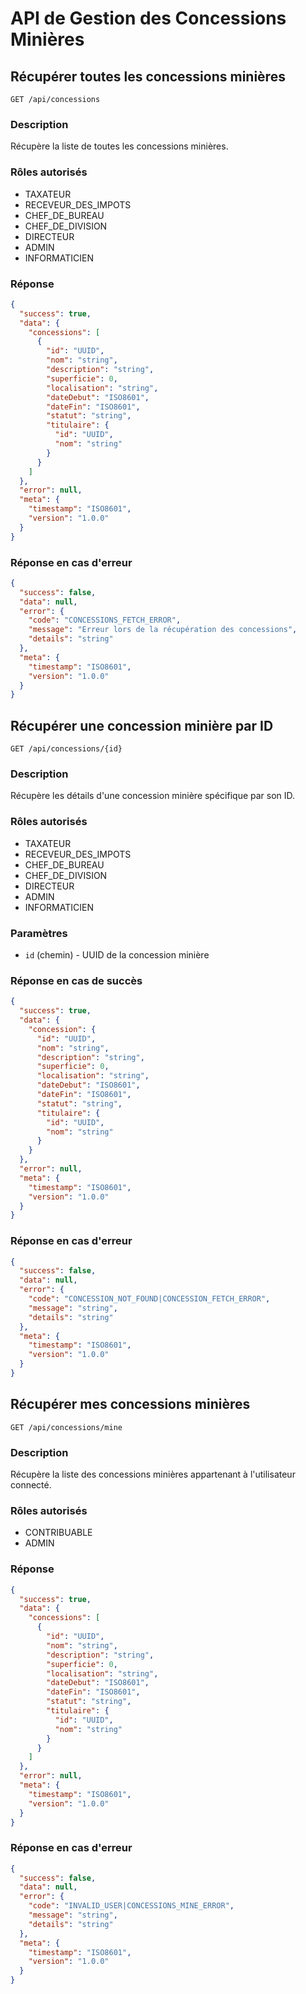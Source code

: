 # API de Gestion des Concessions Minières

## Récupérer toutes les concessions minières

`GET /api/concessions`

### Description
Récupère la liste de toutes les concessions minières.

### Rôles autorisés
- TAXATEUR
- RECEVEUR_DES_IMPOTS
- CHEF_DE_BUREAU
- CHEF_DE_DIVISION
- DIRECTEUR
- ADMIN
- INFORMATICIEN

### Réponse
```json
{
  "success": true,
  "data": {
    "concessions": [
      {
        "id": "UUID",
        "nom": "string",
        "description": "string",
        "superficie": 0,
        "localisation": "string",
        "dateDebut": "ISO8601",
        "dateFin": "ISO8601",
        "statut": "string",
        "titulaire": {
          "id": "UUID",
          "nom": "string"
        }
      }
    ]
  },
  "error": null,
  "meta": {
    "timestamp": "ISO8601",
    "version": "1.0.0"
  }
}
```

### Réponse en cas d'erreur
```json
{
  "success": false,
  "data": null,
  "error": {
    "code": "CONCESSIONS_FETCH_ERROR",
    "message": "Erreur lors de la récupération des concessions",
    "details": "string"
  },
  "meta": {
    "timestamp": "ISO8601",
    "version": "1.0.0"
  }
}
```

## Récupérer une concession minière par ID

`GET /api/concessions/{id}`

### Description
Récupère les détails d'une concession minière spécifique par son ID.

### Rôles autorisés
- TAXATEUR
- RECEVEUR_DES_IMPOTS
- CHEF_DE_BUREAU
- CHEF_DE_DIVISION
- DIRECTEUR
- ADMIN
- INFORMATICIEN

### Paramètres
- `id` (chemin) - UUID de la concession minière

### Réponse en cas de succès
```json
{
  "success": true,
  "data": {
    "concession": {
      "id": "UUID",
      "nom": "string",
      "description": "string",
      "superficie": 0,
      "localisation": "string",
      "dateDebut": "ISO8601",
      "dateFin": "ISO8601",
      "statut": "string",
      "titulaire": {
        "id": "UUID",
        "nom": "string"
      }
    }
  },
  "error": null,
  "meta": {
    "timestamp": "ISO8601",
    "version": "1.0.0"
  }
}
```

### Réponse en cas d'erreur
```json
{
  "success": false,
  "data": null,
  "error": {
    "code": "CONCESSION_NOT_FOUND|CONCESSION_FETCH_ERROR",
    "message": "string",
    "details": "string"
  },
  "meta": {
    "timestamp": "ISO8601",
    "version": "1.0.0"
  }
}
```

## Récupérer mes concessions minières

`GET /api/concessions/mine`

### Description
Récupère la liste des concessions minières appartenant à l'utilisateur connecté.

### Rôles autorisés
- CONTRIBUABLE
- ADMIN

### Réponse
```json
{
  "success": true,
  "data": {
    "concessions": [
      {
        "id": "UUID",
        "nom": "string",
        "description": "string",
        "superficie": 0,
        "localisation": "string",
        "dateDebut": "ISO8601",
        "dateFin": "ISO8601",
        "statut": "string",
        "titulaire": {
          "id": "UUID",
          "nom": "string"
        }
      }
    ]
  },
  "error": null,
  "meta": {
    "timestamp": "ISO8601",
    "version": "1.0.0"
  }
}
```

### Réponse en cas d'erreur
```json
{
  "success": false,
  "data": null,
  "error": {
    "code": "INVALID_USER|CONCESSIONS_MINE_ERROR",
    "message": "string",
    "details": "string"
  },
  "meta": {
    "timestamp": "ISO8601",
    "version": "1.0.0"
  }
}
```
